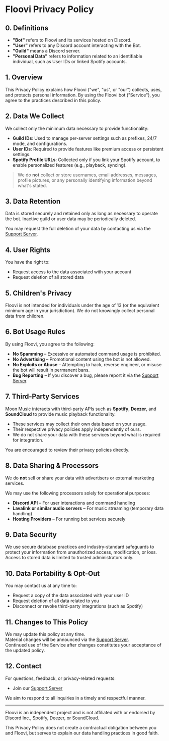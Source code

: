 # Floovi Privacy Policy  

## 0. Definitions  
- **"Bot"** refers to Floovi and its services hosted on Discord.  
- **"User"** refers to any Discord account interacting with the Bot.
- **"Guild"** means a Discord server.
- **"Personal Data"** refers to information related to an identifiable individual, such as User IDs or linked Spotify accounts.

## 1. Overview  
This Privacy Policy explains how Floovi  ("we", "us", or "our") collects, uses, and protects personal information. By using the Floovi bot ("Service"), you agree to the practices described in this policy.  

## 2. Data We Collect  
We collect only the minimum data necessary to provide functionality:  

- **Guild IDs**: Used to manage per-server settings such as prefixes, 24/7 mode, and configurations.  
- **User IDs**: Required to provide features like premium access or persistent settings.  
- **Spotify Profile URLs**: Collected only if you link your Spotify account, to enable personalized features (e.g., playback, syncing).  

> We do **not** collect or store usernames, email addresses, messages, profile pictures, or any personally identifying information beyond what's stated.  

## 3. Data Retention  
Data is stored securely and retained only as long as necessary to operate the bot. Inactive guild or user data may be periodically deleted.  

You may request the full deletion of your data by contacting us via the [Support Server](https://discord.gg/HaD5sYEj8w).  

## 4. User Rights  
You have the right to:  
- Request access to the data associated with your account  
- Request deletion of all stored data

## 5. Children's Privacy  
Floovi is not intended for individuals under the age of 13 (or the equivalent minimum age in your jurisdiction). We do not knowingly collect personal data from children.  

## 6. Bot Usage Rules  
By using Floovi, you agree to the following:  
- **No Spamming** – Excessive or automated command usage is prohibited.  
- **No Advertising** – Promotional content using the bot is not allowed.  
- **No Exploits or Abuse** – Attempting to hack, reverse engineer, or misuse the bot will result in permanent bans.  
- **Bug Reporting** – If you discover a bug, please report it via the [Support Server](https://discord.gg/HaD5sYEj8w).  

## 7. Third-Party Services  
Moon Music interacts with third-party APIs such as **Spotify**, **Deezer**, and **SoundCloud** to provide music playback functionality.  

- These services may collect their own data based on your usage.  
- Their respective privacy policies apply independently of ours.  
- We do not share your data with these services beyond what is required for integration.  

You are encouraged to review their privacy policies directly.

## 8. Data Sharing & Processors  
We do **not** sell or share your data with advertisers or external marketing services.  

We may use the following processors solely for operational purposes:  
- **Discord API** – For user interactions and command handling  
- **Lavalink or similar audio servers** – For music streaming (temporary data handling)  
- **Hosting Providers** – For running bot services securely  

## 9. Data Security  
We use secure database practices and industry-standard safeguards to protect your information from unauthorized access, modification, or loss.  
Access to stored data is limited to trusted administrators only.  

## 10. Data Portability & Opt-Out  
You may contact us at any time to:  
- Request a copy of the data associated with your user ID  
- Request deletion of all data related to you  
- Disconnect or revoke third-party integrations (such as Spotify)  

## 11. Changes to This Policy  
We may update this policy at any time.  
Material changes will be announced via the [Support Server](https://discord.gg/HaD5sYEj8w).  
Continued use of the Service after changes constitutes your acceptance of the updated policy.  

## 12. Contact  
For questions, feedback, or privacy-related requests:  
- Join our [Support Server](https://discord.gg/HaD5sYEj8w)

We aim to respond to all inquiries in a timely and respectful manner.

---

Floovi is an independent project and is not affiliated with or endorsed by Discord Inc., Spotify, Deezer, or SoundCloud.

This Privacy Policy does not create a contractual obligation between you and Floovi, but serves to explain our data handling practices in good faith.
